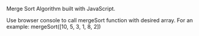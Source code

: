 Merge Sort Algorithm built with JavaScript.

Use browser console to call mergeSort function with desired array. For an example: mergeSort([10, 5, 3, 1, 8, 2])
